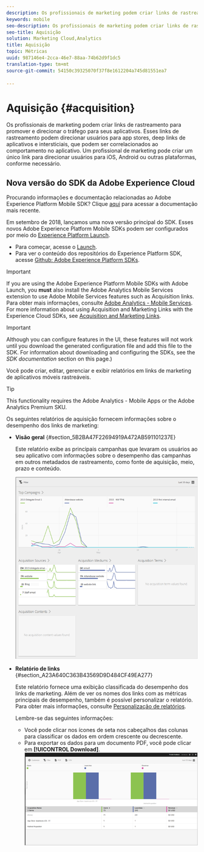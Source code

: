 ```yaml
---
description: Os profissionais de marketing podem criar links de rastreamento para promover e direcionar o tráfego para seus aplicativos. Esses links de rastreamento podem direcionar usuários para app stores, deep links de aplicativos e intersticiais, que podem ser correlacionados ao comportamento no aplicativo. Um profissional de marketing pode criar um único link para direcionar usuários para iOS, Android ou outras plataformas, conforme necessário.
keywords: mobile
seo-description: Os profissionais de marketing podem criar links de rastreamento para promover e direcionar o tráfego para seus aplicativos. Esses links de rastreamento podem direcionar usuários para app stores, deep links de aplicativos e intersticiais, que podem ser correlacionados ao comportamento no aplicativo. Um profissional de marketing pode criar um único link para direcionar usuários para iOS, Android ou outras plataformas, conforme necessário.
seo-title: Aquisição
solution: Marketing Cloud,Analytics
title: Aquisição
topic: Métricas
uuid: 987146e4-2cca-46e7-88aa-74b62d9f1dc5
translation-type: tm+mt
source-git-commit: 54150c39325070f37f8e1612204a745d81551ea7

---
```



# Aquisição {#acquisition}

Os profissionais de marketing podem criar links de rastreamento para promover e direcionar o tráfego para seus aplicativos. Esses links de rastreamento podem direcionar usuários para app stores, deep links de aplicativos e intersticiais, que podem ser correlacionados ao comportamento no aplicativo. Um profissional de marketing pode criar um único link para direcionar usuários para iOS, Android ou outras plataformas, conforme necessário.

## Nova versão do SDK da Adobe Experience Cloud

Procurando informações e documentação relacionadas ao Adobe Experience Platform Mobile SDK? Clique [aqui](https://aep-sdks.gitbook.io/docs/) para acessar a documentação mais recente.

Em setembro de 2018, lançamos uma nova versão principal do SDK. Esses novos Adobe Experience Platform Mobile SDKs podem ser configurados por meio do [Experience Platform Launch](https://www.adobe.com/experience-platform/launch.html).

* Para começar, acesse o [Launch](https://launch.adobe.com/).
* Para ver o conteúdo dos repositórios do Experience Platform SDK, acesse [Github: Adobe Experience Platform SDKs](https://github.com/Adobe-Marketing-Cloud/acp-sdks).

>[!IMPORTANT]
>
> If you are using the Adobe Experience Platform Mobile SDKs with Adobe Launch, you **must** also install the Adobe Analytics Mobile Services extension to use Adobe Mobile Services features such as Acquisition links. Para obter mais informações, consulte [Adobe Analytics - Mobile Services](https://aep-sdks.gitbook.io/docs/using-mobile-extensions/adobe-analytics-mobile-services). For more information about using Acquisition and Marketing Links with the Experience Cloud SDKs, see [Acquisition and Marketing Links](https://aep-sdks.gitbook.io/docs/using-mobile-extensions/adobe-analytics-mobile-services#acquisition-and-marketing-links).

>[!IMPORTANT]
>
>Although you can configure features in the UI, these features will not work until you download the generated configuration file and add this file to the SDK. For information about downloading and configuring the SDKs, see the *SDK documentation* section on this page.)

Você pode criar, editar, gerenciar e exibir relatórios em links de marketing de aplicativos móveis rastreáveis.

>[!TIP]
>
>This functionality requires the Adobe Analytics - Mobile Apps or the Adobe Analytics Premium SKU.

Os seguintes relatórios de aquisição fornecem informações sobre o desempenho dos links de marketing:

* **Visão geral** {#section_5B2BA47F22694919A472AB591101237E}

   Este relatório exibe as principais campanhas que levaram os usuários ao seu aplicativo com informações sobre o desempenho das campanhas em outros metadados de rastreamento, como fonte de aquisição, meio, prazo e conteúdo.

   ![](assets/acquisition_overview.png)

* **Relatório de links** {#section_A23A640C363B43569D9D484CF49EA277}

   Este relatório fornece uma exibição classificada do desempenho dos links de marketing. Além de ver os nomes dos links com as métricas principais de desempenho, também é possível personalizar o relatório. Para obter mais informações, consulte [Personalização de relatórios](/help/using/usage/reports-customize/t-reports-customize.md).

   Lembre-se das seguintes informações:

   * Você pode clicar nos ícones de seta nos cabeçalhos das colunas para classificar os dados em ordem crescente ou decrescente.
   * Para exportar os dados para um documento PDF, você pode clicar em **[!UICONTROL Download]**.
   ![](assets/acquisition_name.png)

